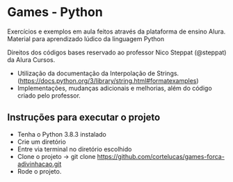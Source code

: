 # Games - Python
Exercícios e exemplos em aula feitos através da plataforma de ensino Alura.
Material para aprendizado lúdico da linguagem Python

Direitos dos códigos bases reservado ao professor Nico Steppat (@steppat) da Alura Cursos.

- Utilização da documentação da Interpolação de Strings. (https://docs.python.org/3/library/string.html#formatexamples)
- Implementações, mudanças adicionais e melhorias, além do código criado pelo professor.

## Instruções para executar o projeto
- Tenha o Python 3.8.3 instalado
- Crie um diretório
- Entre via terminal no diretório escolhido
- Clone o projeto -> git clone https://github.com/cortelucas/games-forca-adivinhacao.git
- Rode o projeto.
